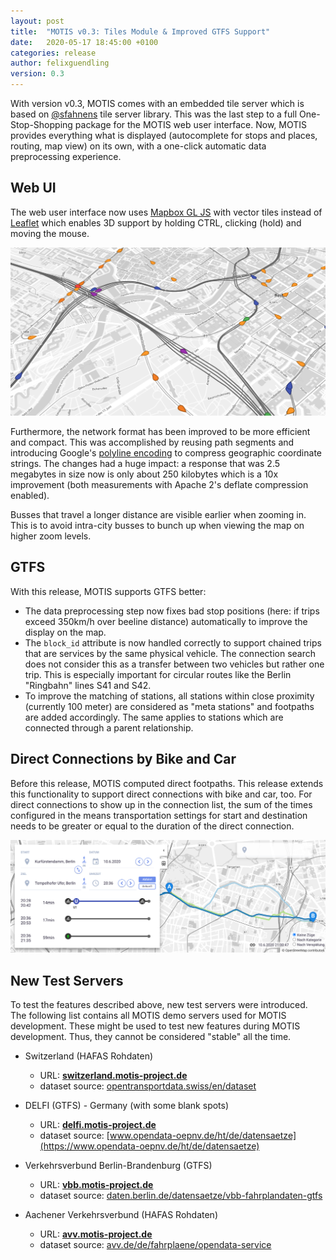 ```yaml
---
layout: post
title:  "MOTIS v0.3: Tiles Module & Improved GTFS Support"
date:   2020-05-17 18:45:00 +0100
categories: release
author: felixguendling
version: 0.3
---
```


With version v0.3, MOTIS comes with an embedded tile server which is based on [@sfahnens](https://github.com/sfahnens/tiles) tile server library. This was the last step to a full One-Stop-Shopping package for the MOTIS web user interface. Now, MOTIS provides everything what is displayed (autocomplete for stops and places, routing, map view) on its own, with a one-click automatic data preprocessing experience.

## Web UI

The web user interface now uses [Mapbox GL JS](https://docs.mapbox.com/mapbox-gl-js/api/) with vector tiles instead of [Leaflet](https://leafletjs.com/) which enables 3D support by holding CTRL, clicking (hold) and moving the mouse.

![RailViz 3D Map](/assets/railviz3d.png)

Furthermore, the network format has been improved to be more efficient and compact. This was accomplished by reusing path segments and introducing Google's [polyline encoding](https://developers.google.com/maps/documentation/utilities/polylineutility) to compress geographic coordinate strings. The changes had a huge impact:  a response that was 2.5 megabytes in size now is only about 250 kilobytes which is a 10x improvement (both measurements with Apache 2's deflate compression enabled).

Busses that travel a longer distance are visible earlier when zooming in. This is to avoid intra-city busses to bunch up when viewing the map on higher zoom levels.


## GTFS

With this release, MOTIS supports GTFS better:

  - The data preprocessing step now fixes bad stop positions (here: if trips exceed 350km/h over beeline distance) automatically to improve the display on the map.
  - The `block_id` attribute is now handled correctly to support chained trips that are services by the same physical vehicle. The connection search does not consider this as a transfer between two vehicles but rather one trip. This is especially important for circular routes like the Berlin "Ringbahn" lines S41 and S42.
  - To improve the matching of stations, all stations within close proximity (currently 100 meter) are considered as "meta stations" and footpaths are added accordingly. The same applies to stations which are connected through a parent relationship.


## Direct Connections by Bike and Car

Before this release, MOTIS computed direct footpaths. This release extends this functionality to support direct connections with bike and car, too. For direct connections to show up in the connection list, the sum of the times configured in the means transportation settings for start and destination needs to be greater or equal to the duration of the direct connection.

![Direct Connections in Berlin](/assets/direct.png)


## New Test Servers

To test the features described above, new test servers were introduced. The following list contains all MOTIS demo servers used for MOTIS development. These might be used to test new features during MOTIS development. Thus, they cannot be considered "stable" all the time.

  - Switzerland (HAFAS Rohdaten)
    - URL: **[switzerland.motis-project.de](https://switzerland.motis-project.de/)**
    - dataset source: [opentransportdata.swiss/en/dataset](https://opentransportdata.swiss/en/dataset)

  - DELFI (GTFS) - Germany (with some blank spots)
    - URL: **[delfi.motis-project.de](https://delfi.motis-project.de/)**
    - dataset source: [www.opendata-oepnv.de/ht/de/datensaetze](https://www.opendata-oepnv.de/ht/de/datensaetze)

  - Verkehrsverbund Berlin-Brandenburg (GTFS)
    - URL: **[vbb.motis-project.de](https://vbb.motis-project.de)**
    - dataset source: [daten.berlin.de/datensaetze/vbb-fahrplandaten-gtfs](https://daten.berlin.de/datensaetze/vbb-fahrplandaten-gtfs)

  - Aachener Verkehrsverbund (HAFAS Rohdaten)
    - URL: **[avv.motis-project.de](https://avv.motis-project.de/)**
    - dataset source: [avv.de/de/fahrplaene/opendata-service](https://avv.de/de/fahrplaene/opendata-service)